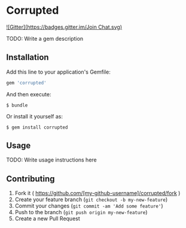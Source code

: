 # Corrupted
[![Gitter](https://badges.gitter.im/Join Chat.svg)](https://gitter.im/webONES/corrupted?utm_source=badge&utm_medium=badge&utm_campaign=pr-badge&utm_content=badge)

TODO: Write a gem description

## Installation

Add this line to your application's Gemfile:

```ruby
gem 'corrupted'
```

And then execute:

    $ bundle

Or install it yourself as:

    $ gem install corrupted

## Usage

TODO: Write usage instructions here

## Contributing

1. Fork it ( https://github.com/[my-github-username]/corrupted/fork )
2. Create your feature branch (`git checkout -b my-new-feature`)
3. Commit your changes (`git commit -am 'Add some feature'`)
4. Push to the branch (`git push origin my-new-feature`)
5. Create a new Pull Request
